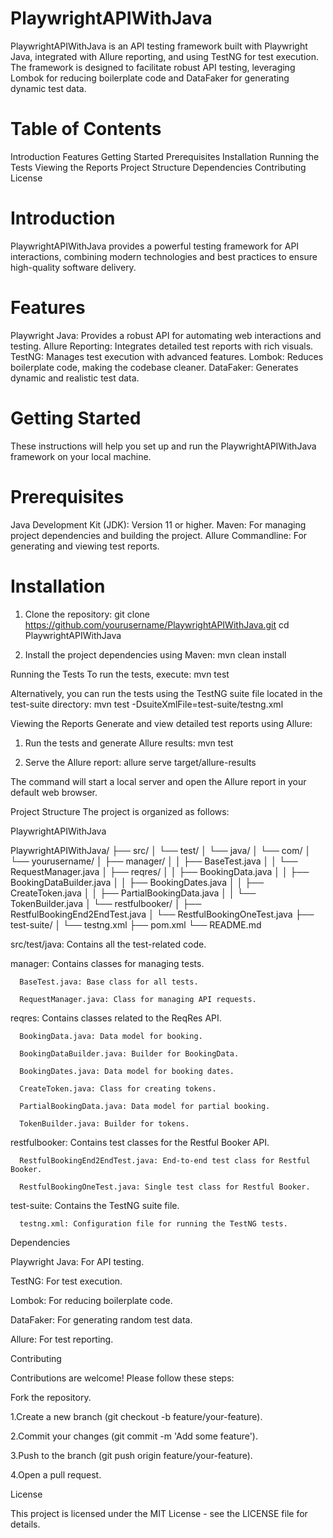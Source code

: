 # PlaywrightAPIWithJava

PlaywrightAPIWithJava is an API testing framework built with Playwright Java, integrated with Allure reporting, and using TestNG for test execution. The framework is designed to facilitate robust API testing, leveraging Lombok for reducing boilerplate code and DataFaker for generating dynamic test data.

# Table of Contents
Introduction
Features
Getting Started
Prerequisites
Installation
Running the Tests
Viewing the Reports
Project Structure
Dependencies
Contributing
License

# Introduction
PlaywrightAPIWithJava provides a powerful testing framework for API interactions, combining modern technologies and best practices to ensure high-quality software delivery.

# Features
Playwright Java: Provides a robust API for automating web interactions and testing.
Allure Reporting: Integrates detailed test reports with rich visuals.
TestNG: Manages test execution with advanced features.
Lombok: Reduces boilerplate code, making the codebase cleaner.
DataFaker: Generates dynamic and realistic test data.

# Getting Started
These instructions will help you set up and run the PlaywrightAPIWithJava framework on your local machine.

# Prerequisites
Java Development Kit (JDK): Version 11 or higher.
Maven: For managing project dependencies and building the project.
Allure Commandline: For generating and viewing test reports.

# Installation
1. Clone the repository:
git clone https://github.com/yourusername/PlaywrightAPIWithJava.git
cd PlaywrightAPIWithJava


2. Install the project dependencies using Maven:
mvn clean install

Running the Tests
To run the tests, execute:
mvn test

Alternatively, you can run the tests using the TestNG suite file located in the test-suite directory:
mvn test -DsuiteXmlFile=test-suite/testng.xml

Viewing the Reports
Generate and view detailed test reports using Allure:

1. Run the tests and generate Allure results:
   mvn test
   
2. Serve the Allure report:
   allure serve target/allure-results

The command will start a local server and open the Allure report in your default web browser.

Project Structure
The project is organized as follows:

PlaywrightAPIWithJava

PlaywrightAPIWithJava/
├── src/
│   └── test/
│       └── java/
│           └── com/
│               └── yourusername/
│                   ├── manager/
│                   │   ├── BaseTest.java
│                   │   └── RequestManager.java
│                   ├── reqres/
│                   │   ├── BookingData.java
│                   │   ├── BookingDataBuilder.java
│                   │   ├── BookingDates.java
│                   │   ├── CreateToken.java
│                   │   ├── PartialBookingData.java
│                   │   └── TokenBuilder.java
│                   └── restfulbooker/
│                       ├── RestfulBookingEnd2EndTest.java
│                       └── RestfulBookingOneTest.java
├── test-suite/
│   └── testng.xml
├── pom.xml
└── README.md


src/test/java: Contains all the test-related code.

   manager: Contains classes for managing tests.
   
      BaseTest.java: Base class for all tests.
      
      RequestManager.java: Class for managing API requests.
      
   reqres: Contains classes related to the ReqRes API.
   
      BookingData.java: Data model for booking.
      
      BookingDataBuilder.java: Builder for BookingData.
      
      BookingDates.java: Data model for booking dates.
      
      CreateToken.java: Class for creating tokens.
      
      PartialBookingData.java: Data model for partial booking.
      
      TokenBuilder.java: Builder for tokens.
      
restfulbooker: Contains test classes for the Restful Booker API.

      RestfulBookingEnd2EndTest.java: End-to-end test class for Restful Booker.
      
      RestfulBookingOneTest.java: Single test class for Restful Booker.
      
test-suite: Contains the TestNG suite file.

      testng.xml: Configuration file for running the TestNG tests.

Dependencies

Playwright Java: For API testing.

TestNG: For test execution.

Lombok: For reducing boilerplate code.

DataFaker: For generating random test data.

Allure: For test reporting.

Contributing

Contributions are welcome! Please follow these steps:

Fork the repository.

1.Create a new branch (git checkout -b feature/your-feature).

2.Commit your changes (git commit -m 'Add some feature').

3.Push to the branch (git push origin feature/your-feature).

4.Open a pull request.

License

This project is licensed under the MIT License - see the LICENSE file for details.
